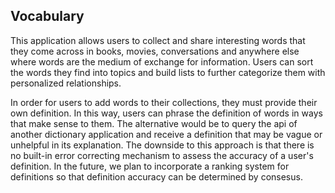 ## Vocabulary

This application allows users to collect and share interesting words that they come across in books, movies, conversations and anywhere else where words are the medium of exchange for information. Users can sort the words they find into topics and build lists to further categorize them with personalized relationships.

In order for users to add words to their collections, they must provide their own definition. In this way, users can phrase the definition of words in ways that make sense to them. The alternative would be to query the api of another dictionary application and receive a definition that may be vague or unhelpful in its explanation. The downside to this approach is that there is no built-in error correcting mechanism to assess the accuracy of a user's definition. In the future, we plan to incorporate a ranking system for definitions so that definition accuracy can be determined by consesus.
